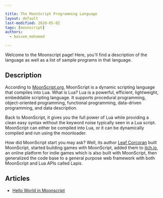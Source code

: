 ```yaml
---

title: The MoonScript Programming Language
layout: default
last-modified: 2020-05-02
tags: [moonscript]
authors:
  - bassem_mohamed

---
```


Welcome to the Moonscript page! Here, you'll find a description of the language as well as a list of sample programs in that language.

## Description

According to [MoonScript.org][1], MoonScript is a dynamic scripting language that
compiles into Lua. What is Lua? Lua is a powerful, efficient, lightweight,
embeddable scripting language. It supports procedural programming, object-oriented
programming, functional programming, data-driven programming, and data description.

Back to MoonScript, it gives you the full power of Lua while providing a clean
easy syntax without the keyword noise typically seen in a Lua script. MoonScript
can either be compiled into Lua, or it can be dynamically compiled and run using
the moonloader.

How did MoonScript start you may ask? Well, its author [Leaf Corcoran][2] built
MoonScript, started building games with MoonScript, added them to [itch.io][3], an
online platform for indie games which is also built with MoonScript, then
generalized the code base to a general purpose web framework with both
MoonScript and Lua APIs called Lapis.

[1]: https://moonscript.org/
[2]: https://www.gamedeveloper.com/business/q-a-itch-io-interview-with-leaf-corcoran
[3]: https://itch.io/


## Articles

- [Hello World in Moonscript](https://sampleprograms.io/projects/hello-world/moonscript)